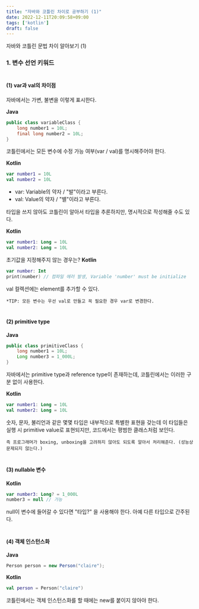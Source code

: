 ```yaml
---
title: "자바와 코틀린 차이로 공부하기 (1)"
date: 2022-12-11T20:09:58+09:00
tags: ['kotlin']
draft: false
---
```


자바와 코틀린 문법 차이 알아보기 (1)
<!--more--> 

### 1. 변수 선언 키워드
#
#### (1) var과 val의 차이점

자바에서는 가변, 불변을 이렇게 표시한다.  


**Java**
```java
public class variableClass {
    long number1 = 10L;
    final long number2 = 10L;
}
```

코틀린에서는 모든 변수에 수정 가능 여부(var / val)를 명시해주어야 한다.  

**Kotlin**
```kotlin
var number1 = 10L
val number2 = 10L
```
- var: Variable의 약자 / "발"이라고 부른다.
- val: Value의 약자 / "밸"이라고 부른다.

타입을 쓰지 않아도 코틀린이 알아서 타입을 추론하지만, 명시적으로 작성해줄 수도 있다.  

**Kotlin**
```kotlin
var number1: Long = 10L
val number2: Long = 10L
```

초기값을 지정해주지 않는 경우는?
**Kotlin**
```kotlin
var number: Int
print(number) // 컴파일 에러 발생, Variable 'number' must be initialize
```

val 컬렉션에는 element를 추가할 수 있다.  
```
*TIP: 모든 변수는 우선 val로 만들고 꼭 필요한 경우 var로 변경한다.
```

#
#### (2) primitive type
**Java**
```java
public class primitiveClass {
    long number1 = 10L;
    Long number3 = 1_000L;
}
```
자바에서는 primitive type과 reference type이 존재하는데, 코틀린에서는 이러한 구분 없이 사용한다.


**Kotlin**
```kotlin
var number1: Long = 10L
val number2: Long = 10L
```
숫자, 문자, 불리언과 같은 몇몇 타입은 내부적으로 특별한 표현을 갖는데 이 타입들은 실행 시 primitive value로 표현되지만, 
코드에서는 평범한 클래스처럼 보인다.

```
즉 프로그래머가 boxing, unboxing을 고려하지 않아도 되도록 알아서 처리해준다. (성능상 문제되지 않는다.)
```

#
#### (3) nullable 변수
**Kotlin**
```kotlin
var number3: Long? = 1_000L
number3 = null // 가능
```
null이 변수에 들어갈 수 있다면 "타입?" 을 사용해야 한다. 아예 다른 타입으로 간주된다.


#
#### (4) 객체 인스턴스화
**Java**
```java
Person person = new Person("claire");
```

**Kotlin**
```kotlin
val person = Person("claire")
```

코틀린에서는 객체 인스턴스화를 할 때에는 new를 붙이지 않아야 한다.
